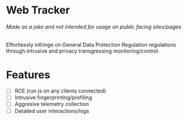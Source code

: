 # Web Tracker
###### *Made as a joke and not intended for usage on public facing sites/pages*
Effortlessly infringe on General Data Protection Regulation regulations through intrusive and privacy transgressing monitoring/control.

# Features
- [ ] RCE (run js on any clients connected)
- [ ] Intrusive fingerprinting/profiling
- [ ] Aggresive telemetry collection
- [ ] Detailed user interactions/logs
